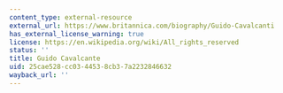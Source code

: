 ```yaml
---
content_type: external-resource
external_url: https://www.britannica.com/biography/Guido-Cavalcanti
has_external_license_warning: true
license: https://en.wikipedia.org/wiki/All_rights_reserved
status: ''
title: Guido Cavalcante
uid: 25cae528-cc03-4453-8cb3-7a2232846632
wayback_url: ''
---
```


